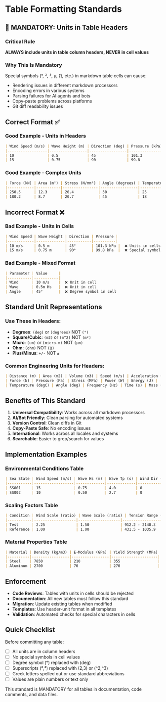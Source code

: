 # Table Formatting Standards

## 🚨 MANDATORY: Units in Table Headers

### Critical Rule
**ALWAYS include units in table column headers, NEVER in cell values**

### Why This Is Mandatory
Special symbols (°, ², ³, µ, Ω, etc.) in markdown table cells can cause:
- Rendering issues in different markdown processors
- Encoding errors in various systems
- Parsing failures for AI agents and bots
- Copy-paste problems across platforms
- Git diff readability issues

## Correct Format ✅

### Good Example - Units in Headers
```markdown
| Wind Speed (m/s) | Wave Height (m) | Direction (deg) | Pressure (kPa) |
|------------------|-----------------|-----------------|----------------|
| 10               | 0.5             | 45              | 101.3          |
| 15               | 0.75            | 90              | 99.8           |
```

### Good Example - Complex Units
```markdown
| Force (kN) | Area (m²) | Stress (N/mm²) | Angle (degrees) | Temperature (°C) |
|------------|-----------|----------------|-----------------|------------------|
| 250.5      | 12.3      | 20.4           | 30              | 25               |
| 180.2      | 8.7       | 20.7           | 45              | 18               |
```

## Incorrect Format ❌

### Bad Example - Units in Cells
```markdown
| Wind Speed | Wave Height | Direction | Pressure |
|------------|-------------|-----------|----------|
| 10 m/s     | 0.5 m       | 45°       | 101.3 kPa |  ❌ Units in cells
| 15 m/s     | 0.75 m      | 90°       | 99.8 kPa  |  ❌ Special symbols
```

### Bad Example - Mixed Format
```markdown
| Parameter | Value     |
|-----------|-----------|
| Wind      | 10 m/s    |  ❌ Unit in cell
| Wave      | 0.5m Hs   |  ❌ Unit in cell
| Angle     | 45°       |  ❌ Degree symbol in cell
```

## Standard Unit Representations

### Use These in Headers:
- **Degrees**: `(deg)` or `(degrees)` NOT `(°)`
- **Square/Cubic**: `(m2)` or `(m^2)` NOT `(m²)`
- **Micro**: `(um)` or `(micro-m)` NOT `(µm)`
- **Ohm**: `(ohm)` NOT `(Ω)`
- **Plus/Minus**: `+/-` NOT `±`

### Common Engineering Units for Headers:
```markdown
| Distance (m) | Area (m2) | Volume (m3) | Speed (m/s) | Acceleration (m/s2) |
| Force (N) | Pressure (Pa) | Stress (MPa) | Power (W) | Energy (J) |
| Temperature (degC) | Angle (deg) | Frequency (Hz) | Time (s) | Mass (kg) |
```

## Benefits of This Standard

1. **Universal Compatibility**: Works across all markdown processors
2. **AI/Bot Friendly**: Clean parsing for automated systems
3. **Version Control**: Clean diffs in Git
4. **Copy-Paste Safe**: No encoding issues
5. **International**: Works across all locales and systems
6. **Searchable**: Easier to grep/search for values

## Implementation Examples

### Environmental Conditions Table
```markdown
| Sea State | Wind Speed (m/s) | Wave Hs (m) | Wave Tp (s) | Wind Dir (deg) |
|-----------|------------------|-------------|-------------|----------------|
| SS001     | 15               | 0.75        | 4.0         | 0              |
| SS002     | 10               | 0.50        | 2.7         | 0              |
```

### Scaling Factors Table
```markdown
| Condition | Wind Scale (ratio) | Wave Scale (ratio) | Tension Range (kN) |
|-----------|-------------------|-------------------|-------------------|
| Test      | 2.25              | 1.50              | 912.2 - 2148.3    |
| Reference | 1.00              | 1.00              | 431.5 - 1035.9    |
```

### Material Properties Table
```markdown
| Material | Density (kg/m3) | E-Modulus (GPa) | Yield Strength (MPa) |
|----------|-----------------|-----------------|---------------------|
| Steel    | 7850            | 210             | 355                 |
| Aluminum | 2700            | 70              | 270                 |
```

## Enforcement

- **Code Reviews**: Tables with units in cells should be rejected
- **Documentation**: All new tables must follow this standard
- **Migration**: Update existing tables when modified
- **Templates**: Use header-unit format in all templates
- **Validation**: Automated checks for special characters in cells

## Quick Checklist

Before committing any table:
- [ ] All units are in column headers
- [ ] No special symbols in cell values
- [ ] Degree symbol (°) replaced with (deg)
- [ ] Superscripts (²,³) replaced with (2,3) or (^2,^3)
- [ ] Greek letters spelled out or use standard abbreviations
- [ ] Values are plain numbers or text only

This standard is MANDATORY for all tables in documentation, code comments, and data files.